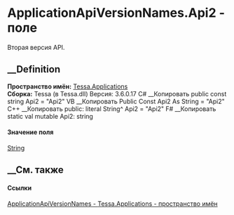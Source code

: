 # ApplicationApiVersionNames.Api2 - поле
Вторая версия API.
## __Definition
 **Пространство имён:** [Tessa.Applications](N_Tessa_Applications.htm)  
 **Сборка:** Tessa (в Tessa.dll) Версия: 3.6.0.17
C# __Копировать
     public const string Api2 = "Api2"
VB __Копировать
     Public Const Api2 As String = "Api2"
C++ __Копировать
     public:
    literal String^ Api2 = "Api2"
F# __Копировать
     static val mutable Api2: string
#### Значение поля
[String](https://learn.microsoft.com/dotnet/api/system.string)
##  __См. также
#### Ссылки
[ApplicationApiVersionNames -
](T_Tessa_Applications_ApplicationApiVersionNames.htm)
[Tessa.Applications - пространство имён](N_Tessa_Applications.htm)
